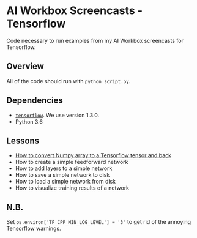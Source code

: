 # AI Workbox Screencasts - Tensorflow
Code necessary to run examples from my AI Workbox screencasts for Tensorflow.

## Overview

All of the code should run with `python script.py`.

## Dependencies

- [`tensorflow`](https://www.tensorflow.org/install/). We use version 1.3.0.
- Python 3.6

## Lessons
- [How to convert Numpy array to a Tensorflow tensor and back](https://github.com/finbarrtimbers/ai-workbox-screencasts-tensorflow/blob/master/numpy-arrays-to-tensorflow-tensors-and-back.py)
- How to create a simple feedforward network
- How to add layers to a simple network
- How to save a simple network to disk
- How to load a simple network from disk
- How to visualize training results of a network

## N.B.

Set `os.environ['TF_CPP_MIN_LOG_LEVEL'] = '3'` to get rid of the annoying
Tensorflow warnings.
